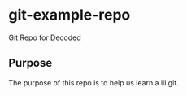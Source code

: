 # git-example-repo
Git Repo for Decoded

## Purpose

The purpose of this repo is to help us learn a lil git.
